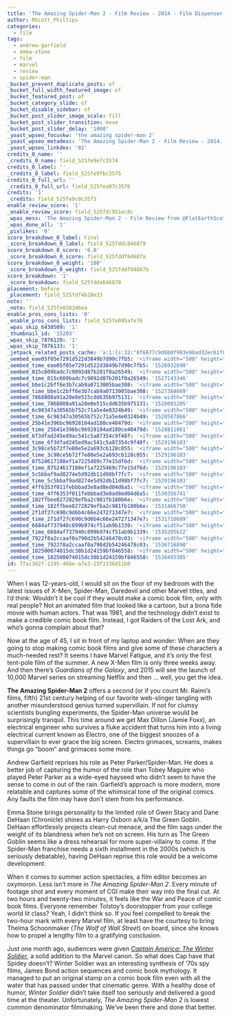 ```yaml
---
title: 'The Amazing Spider-Man 2 - Film Review - 2014 - Film Dispenser'
author: MScott_Phillips
categories:
  - film
tags:
  - andrew-garfield
  - emma-stone
  - film
  - marvel
  - review
  - spider-man
_bucket_prevent_duplicate_posts: of
_bucket_full_width_featured_image: of
_bucket_featured_post: of
_bucket_category_slide: of
_bucket_disable_sidebar: of
_bucket_post_slider_image_scale: fill
_bucket_post_slider_transition: move
_bucket_post_slider_delay: '1000'
_yoast_wpseo_focuskw: 'the amazing spider-man 2'
_yoast_wpseo_metadesc: 'The Amazing Spider-Man 2 - Film Review - 2014. Scott reviews the film kick-off to summer movies!'
_yoast_wpseo_linkdex: '82'
credits_0_name: ''
_credits_0_name: field_525fe9e7c3574
credits_0_label: ''
_credits_0_label: field_525fe9fbc3575
credits_0_full_url: ''
_credits_0_full_url: field_525fea07c3576
credits: '1'
_credits: field_525fe9c0c3573
enable_review_score: '1'
_enable_review_score: field_525fdc951ec8c
_wpas_mess: 'The Amazing Spider-Man 2 - Film Review from @FlatEarthScott #Spidey #Marvel #ASM2'
_wpas_done_all: '1'
_pixlikes: '0'
score_breakdown_0_label: Final
_score_breakdown_0_label: field_525fddc846879
score_breakdown_0_score: '6.8'
_score_breakdown_0_score: field_525fddf64687a
score_breakdown_0_weight: '100'
_score_breakdown_0_weight: field_525fddf64687b
score_breakdown: '1'
_score_breakdown: field_525fdda646878
placement: before
_placement: field_525fdf4b10e33
note: ''
_note: field_525fe0383d6ea
enable_pros_cons_lists: '0'
_enable_pros_cons_lists: field_525fe095afe76
_wpas_skip_6430509: '1'
_thumbnail_id: '15203'
_wpas_skip_7876120: '1'
_wpas_skip_7876133: '1'
_jetpack_related_posts_cache: 'a:1:{s:32:"8f6677c9d6b0f903e98ad32ec61f8deb";a:2:{s:7:"expires";i:1525268205;s:7:"payload";a:3:{i:0;a:1:{s:2:"id";i:2441;}i:1;a:1:{s:2:"id";i:13410;}i:2;a:1:{s:2:"id";i:13498;}}}}'
_oembed_eae05f05e7291d522d3849b7d90c7fb5: '<iframe width="500" height="281" src="https://www.youtube.com/embed/9teNKmm9R3k?start=3&feature=oembed" frameborder="0" allow="autoplay; encrypted-media" allowfullscreen></iframe>'
_oembed_time_eae05f05e7291d522d3849b7d90c7fb5: '1526932690'
_oembed_015c609badc7c9092d87b201f0a26549: '<iframe width="500" height="281" src="https://www.youtube.com/embed/dkhBDhQ4OxM?feature=oembed" frameborder="0" allow="autoplay; encrypted-media" allowfullscreen></iframe>'
_oembed_time_015c609badc7c9092d87b201f0a26549: '1527143346'
_oembed_bbe1c2bff6e3b7cab9a0713005bae308: '<iframe width="500" height="281" src="https://www.youtube.com/embed/_DTbx7c7ez8?feature=oembed" frameborder="0" allow="autoplay; encrypted-media" allowfullscreen></iframe>'
_oembed_time_bbe1c2bff6e3b7cab9a0713005bae308: '1527384669'
_oembed_7868808a91a20e0e515cdd635b975131: '<iframe width="500" height="281" src="https://www.youtube.com/embed/PEZ2r1YGKSA?feature=oembed" frameborder="0" allow="autoplay; encrypted-media" allowfullscreen></iframe>'
_oembed_time_7868808a91a20e0e515cdd635b975131: '1528083205'
_oembed_6c98347a30565b752c71a5e4e0324b49: '<iframe width="500" height="281" src="https://www.youtube.com/embed/FhwktRDG_aQ?feature=oembed" frameborder="0" allow="autoplay; encrypted-media" allowfullscreen></iframe>'
_oembed_time_6c98347a30565b752c71a5e4e0324b49: '1528587866'
_oembed_25b41e396bc96928104ad180ce40479d: '<iframe width="500" height="281" src="https://www.youtube.com/embed/MFWF9dU5Zc0?feature=oembed" frameborder="0" allow="autoplay; encrypted-media" allowfullscreen></iframe>'
_oembed_time_25b41e396bc96928104ad180ce40479d: '1528811861'
_oembed_6f3dfad245ed9ac541c5a87354c9f48f: '<iframe width="500" height="281" src="https://www.youtube.com/embed/rTMINaybeyE?feature=oembed" frameborder="0" allow="autoplay; encrypted-media" allowfullscreen></iframe>'
_oembed_time_6f3dfad245ed9ac541c5a87354c9f48f: '1529196103'
_oembed_3c98ce5b72f7e80e5e2a693cb128c055: '<iframe width="500" height="281" src="https://www.youtube.com/embed/j7RHHPN4gII?feature=oembed" frameborder="0" allow="autoplay; encrypted-media" allowfullscreen></iframe>'
_oembed_time_3c98ce5b72f7e80e5e2a693cb128c055: '1529196103'
_oembed_87524617108ef1a7225469c77e15df6d: '<iframe width="500" height="281" src="https://www.youtube.com/embed/bP8vCXPo-BA?feature=oembed" frameborder="0" allow="autoplay; encrypted-media" allowfullscreen></iframe>'
_oembed_time_87524617108ef1a7225469c77e15df6d: '1529196103'
_oembed_5c5bbaf9ad8274e5d92db11d98bf7fc7: '<iframe width="500" height="281" src="https://www.youtube.com/embed/yqAS2lPISa8?feature=oembed" frameborder="0" allow="autoplay; encrypted-media" allowfullscreen></iframe>'
_oembed_time_5c5bbaf9ad8274e5d92db11d98bf7fc7: '1529196103'
_oembed_4ff6353f011febbbad3e8ad8ed04d6a5: '<iframe width="500" height="281" src="https://www.youtube.com/embed/HikYI0jIAwU?feature=oembed" frameborder="0" allow="autoplay; encrypted-media" allowfullscreen></iframe>'
_oembed_time_4ff6353f011febbbad3e8ad8ed04d6a5: '1530356741'
_oembed_182ffbee8272829efba2c981fb180b6e: '<iframe width="500" height="281" src="https://www.youtube.com/embed/Seg_yBYPjG4?feature=oembed" frameborder="0" allow="autoplay; encrypted-media" allowfullscreen></iframe>'
_oembed_time_182ffbee8272829efba2c981fb180b6e: '1531466750'
_oembed_2f1df27c690c9d6b4c66e247271347e7: '<iframe width="500" height="281" src="https://www.youtube.com/embed/9XxLHyzsB_Q?feature=oembed" frameborder="0" allow="autoplay; encrypted-media" allowfullscreen></iframe>'
_oembed_time_2f1df27c690c9d6b4c66e247271347e7: '1531710609'
_oembed_6684af737940c899b974cf51ab9b1339: '<iframe width="500" height="281" src="https://www.youtube.com/embed/gp-8oB53P7k?feature=oembed" frameborder="0" allow="autoplay; encrypted-media" allowfullscreen></iframe>'
_oembed_time_6684af737940c899b974cf51ab9b1339: '1535205622'
_oembed_7922f8a2ccaaf0a790d2b54246478c03: '<iframe width="500" height="281" src="https://www.youtube.com/embed/AWvUNABT8sg?feature=oembed" frameborder="0" allow="autoplay; encrypted-media" allowfullscreen></iframe>'
_oembed_time_7922f8a2ccaaf0a790d2b54246478c03: '1536716890'
_oembed_182500074015dc38b1d24159bf846558: '<iframe width="500" height="281" src="https://www.youtube.com/embed/USPd0vX2sdc?feature=oembed" frameborder="0" allow="autoplay; encrypted-media" allowfullscreen></iframe>'
_oembed_time_182500074015dc38b1d24159bf846558: '1538493385'
id: 7fac362f-1195-466e-a7e3-25f1336d11b0
---
```

<p>When I was 12-years-old, I would sit on the floor of my bedroom with the latest issues of X-Men, Spider-Man, Daredevil and other Marvel titles, and I’d think: Wouldn’t it be cool if they would make a comic book film, only with real people? Not an animated film that looked like a cartoon, but a bona fide movie with human actors. That was 1981, and the technology didn’t exist to make a credible comic book film. Instead, I got Raiders of the Lost Ark, and who’s gonna complain about that?</p>
<p>Now at the age of 45, I sit in front of my laptop and wonder: When are they going to stop making comic book films and give some of these characters a much-needed rest? It seems I have Marvel Fatigue, and it’s only the first tent-pole film of the summer. A new X-Men film is only three weeks away. And then there’s <em>Guardians of the Galaxy</em>, and 2015 will see the launch of 10,000 Marvel series on streaming Netflix and then … well, you get the idea.</p>
<p><strong>The Amazing Spider-Man 2</strong> offers a second (or if you count Mr. Raimi’s films, fifth) 21st century helping of our favorite web-slinger tangling with another misunderstood genius turned supervillain. If not for clumsy scientists bungling experiments, the Spider-Man universe would be surprisingly tranquil. This time around we get Max Dillon (Jamie Foxx), an electrical engineer who survives a fluke accident that turns him into a living electrical current known as Electro, one of the biggest snoozes of a supervillain to ever grace the big screen. Electro grimaces, screams, makes things go “boom” and grimaces some more.</p>
<p>Andrew Garfield reprises his role as Peter Parker/Spider-Man. He does a better job of capturing the humor of the role than Tobey Maguire who played Peter Parker as a wide-eyed hayseed who didn’t seem to have the sense to come in out of the rain. Garfield’s approach is more modern, more relatable and captures some of the whimsical tone of the original comics. Any faults the film may have don’t stem from his performance.</p>
<p>Emma Stone brings personality to the limited role of Gwen Stacy and Dane DeHaan (Chronicle) shines as Harry Osborn a/k/a The Green Goblin. DeHaan effortlessly projects clean-cut menace, and the film sags under the weight of its blandness when he’s not on screen. His turn as The Green Goblin seems like a dress rehearsal for more super-villainy to come. If the Spider-Man franchise needs a sixth installment in the 2000s (which is seriously debatable), having DeHaan reprise this role would be a welcome development.</p>
<p>When it comes to summer action spectacles, a film editor becomes an oxymoron. Less isn’t more in <em>The Amazing Spider-Man 2</em>. Every minute of footage shot and every moment of CGI make their way into the final cut. At two hours and twenty-two minutes, it feels like the War and Peace of comic book films. Everyone remember Tolstoy’s doorstopper from your college world lit class? Yeah, I didn’t think so. If you feel compelled to break the two-hour mark with every Marvel film, at least have the courtesy to bring Thelma Schoonmaker (<em>The Wolf of Wall Street</em>) on board, since she knows how to propel a lengthy film to a gratifying conclusion.</p>
<p>Just one month ago, audiences were given <a title="Captain America: The Winter Soldier – Film Review – 2014" href="http://www.squatch.in/captain-america-winter-soldier-film-review-2014/" target="_blank"><em>Captain America: The Winter Soldier</em></a>, a solid addition to the Marvel canon. So what does Cap have that Spidey doesn’t? Winter Soldier was an interesting synthesis of ‘70s spy films, James Bond action sequences and comic book mythology. It managed to put an original stamp on a comic book film even with all the water that has passed under that cinematic genre. With a healthy dose of humor, <em>Winter Soldier</em> didn’t take itself too seriously and delivered a good time at the theater. Unfortunately, <em>The Amazing Spider-Man 2</em> is lowest common denominator filmmaking. We’ve been there and done that better.</p>
